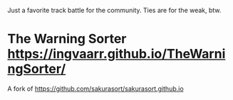 Just a favorite track battle for the community. Ties are for the weak, btw.
# The Warning Sorter https://ingvaarr.github.io/TheWarningSorter/
A fork of https://github.com/sakurasort/sakurasort.github.io
